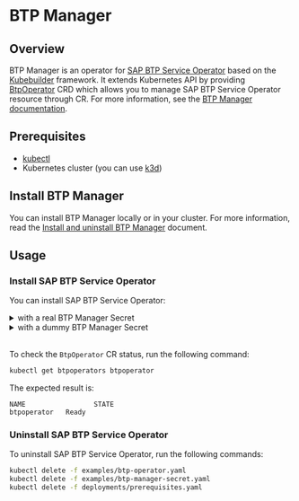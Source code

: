 # BTP Manager

## Overview

BTP Manager is an operator for [SAP BTP Service Operator](https://github.com/SAP/sap-btp-service-operator) based on the [Kubebuilder](https://github.com/kubernetes-sigs/kubebuilder) framework. It extends Kubernetes API by providing [BtpOperator](https://github.com/kyma-project/btp-manager/blob/main/config/crd/bases/operator.kyma-project.io_btpoperators.yaml) CRD which allows you to manage SAP BTP Service Operator resource through CR. For more information, see the [BTP Manager documentation](./docs/README.md).

## Prerequisites

- [kubectl](https://kubernetes.io/docs/tasks/tools/install-kubectl/)
- Kubernetes cluster (you can use [k3d](https://k3d.io)) 

## Install BTP Manager

 You can install BTP Manager locally or in your cluster. For more information, read the [Install and uninstall BTP Manager](./docs/installation.md) document.

## Usage

### Install SAP BTP Service Operator

You can install SAP BTP Service Operator: 
<details>
<summary>with a real BTP Manager Secret</summary>
<br>

To install SAP BTP Service Operator with a real BTP Manager Secret, follow these steps:
1. Create ServiceBinding to obtain the access credentials to the ServiceInstance as described in points 2b and 2c of the [Setup](https://github.com/SAP/sap-btp-service-operator#setup) section in the SAP BTP Service Operator documentation.
2. Copy the access credentials into the `hack/creds.json` file.
3. Call [`create-secret-file.sh`](https://github.com/kyma-project/btp-manager/blob/main/hack/create-secret-file.sh). 
4. Apply the Secret in your cluster. 
 
   ```sh
   ./hack/create-secret-file.sh
   kubectl apply -f deployments/prerequisites.yaml
   kubectl apply -f hack/operator-secret.yaml
   kubectl apply -f examples/btp-operator.yaml
   ```
   </details>
  
<details>
<summary>with a dummy BTP Manager Secret</summary>
<br>

To install SAP BTP Service Operator with a dummy BTP Manager Secret, run the following commands:
```sh
kubectl apply -f deployments/prerequisites.yaml
kubectl apply -f examples/btp-manager-secret.yaml
kubectl apply -f examples/btp-operator.yaml
```
</details>
<br>

To check the `BtpOperator` CR status, run the following command:
```sh
kubectl get btpoperators btpoperator
```

The expected result is:
```
NAME                 STATE
btpoperator   Ready
```

### Uninstall SAP BTP Service Operator

To uninstall SAP BTP Service Operator, run the following commands:
```sh
kubectl delete -f examples/btp-operator.yaml
kubectl delete -f examples/btp-manager-secret.yaml
kubectl delete -f deployments/prerequisites.yaml
```
